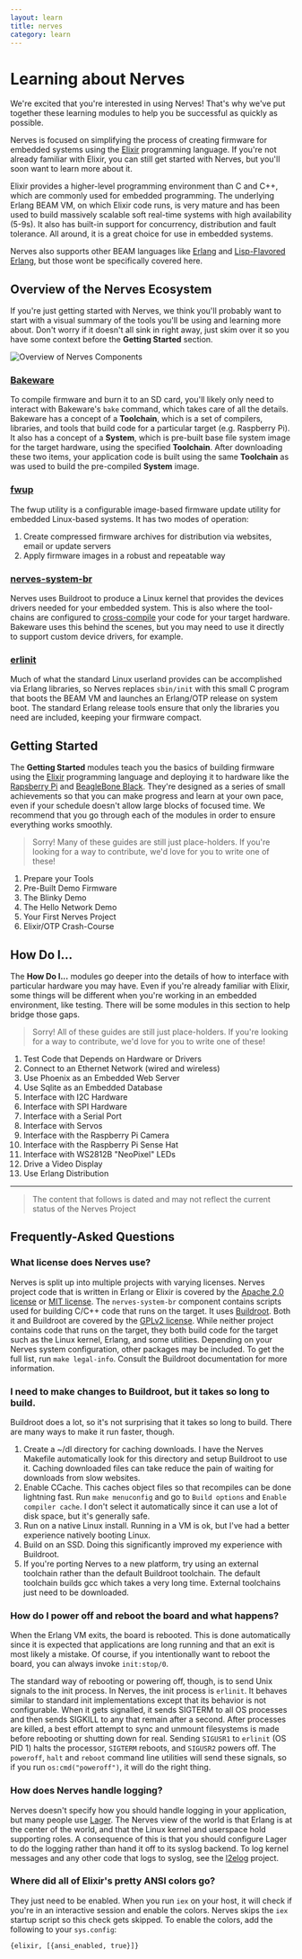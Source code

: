 ```yaml
---
layout: learn
title: nerves
category: learn
---
```


# Learning about Nerves

We're excited that you're interested in using Nerves!
That's why we've put together these learning modules to help you be successful as quickly as possible.

Nerves is focused on simplifying the process of creating firmware for embedded systems using the [Elixir](http://elixir-lang.org) programming language.
If you're not already familiar with Elixir, you can still get started with Nerves, but you'll soon want to learn more about it.

Elixir provides a higher-level programming environment than C and C++, which are commonly used for embedded programming.
The underlying Erlang BEAM VM, on which Elixir code runs, is very mature and has been used to build massively scalable soft real-time systems with high availability (5-9s).
It also has built-in support for concurrency, distribution and fault tolerance.
All around, it is a great choice for use in embedded systems.

Nerves also supports other BEAM languages like [Erlang](https://www.erlang.org/) and [Lisp-Flavored Erlang](http://lfe.io/), but those wont be specifically covered here.

## Overview of the Nerves Ecosystem

If you're just getting started with Nerves, we think you'll probably want to start with a visual summary of the tools you'll be using and learning more about.
Don't worry if it doesn't all sink in right away, just skim over it so you have some context before the **Getting Started** section.

![Overview of Nerves Components](/images/nerves_overview.png)

### [Bakeware](http://www.bakeware.io/)

To compile firmware and burn it to an SD card, you'll likely only need to interact with Bakeware's `bake` command, which takes care of all the details.
Bakeware has a concept of a **Toolchain**, which is a set of compilers, libraries, and tools that build code for a particular target (e.g. Raspberry Pi).
It also has a concept of a **System**, which is pre-built base file system image for the target hardware, using the specified **Toolchain**.
After downloading these two items, your application code is built using the same **Toolchain** as was used to build the pre-compiled **System** image.

### [fwup](https://github.com/fhunleth/fwup)

The fwup utility is a configurable image-based firmware update utility for embedded Linux-based systems.
It has two modes of operation:

  1. Create compressed firmware archives for distribution via websites, email or update servers
  2. Apply firmware images in a robust and repeatable way

### [nerves-system-br](https://github.com/nerves-project/nerves-system-br)

Nerves uses Buildroot to produce a Linux kernel that provides the devices drivers needed for your embedded system.
This is also where the tool-chains are configured to [cross-compile](https://en.wikipedia.org/wiki/Cross_compiler) your code for your target hardware.
Bakeware uses this behind the scenes, but you may need to use it directly to support custom device drivers, for example.

### [erlinit](https://github.com/nerves-project/erlinit)

Much of what the standard Linux userland provides can be accomplished via Erlang libraries, so Nerves replaces `sbin/init` with this small C program that boots the BEAM VM and launches an Erlang/OTP release on system boot.
The standard Erlang release tools ensure that only the libraries you need are included, keeping your firmware compact.

## Getting Started

The **Getting Started** modules teach you the basics of building firmware using the [Elixir](http://www.elixir-lang.org) programming language and deploying it to hardware like the [Rapsberry Pi](https://raspberrypi.org) and [BeagleBone Black](http://beagleboard.org/BLACK).
They're designed as a series of small achievements so that you can make progress and learn at your own pace, even if your schedule doesn't allow large blocks of focused time.
We recommend that you go through each of the modules in order to ensure everything works smoothly.

> Sorry! Many of these guides are still just place-holders.
> If you're looking for a way to contribute, we'd love for you to write one of these!

  1. Prepare your Tools
  1. Pre-Built Demo Firmware
  1. The Blinky Demo
  1. The Hello Network Demo
  1. Your First Nerves Project
  1. Elixir/OTP Crash-Course

## How Do I...

The **How Do I...** modules go deeper into the details of how to interface with particular hardware you may have.
Even if you're already familiar with Elixir, some things will be different when you're working in an embedded environment, like testing.
There will be some modules in this section to help bridge those gaps.

> Sorry! All of these guides are still just place-holders.
> If you're looking for a way to contribute, we'd love for you to write one of these!

  1. Test Code that Depends on Hardware or Drivers
  1. Connect to an Ethernet Network (wired and wireless)
  1. Use Phoenix as an Embedded Web Server
  1. Use Sqlite as an Embedded Database
  1. Interface with I2C Hardware
  1. Interface with SPI Hardware
  1. Interface with a Serial Port
  1. Interface with Servos
  1. Interface with the Raspberry Pi Camera
  1. Interface with the Raspberry Pi Sense Hat
  1. Interface with WS2812B "NeoPixel" LEDs
  1. Drive a Video Display
  1. Use Erlang Distribution

<hr/>

> The content that follows is dated and may not reflect the current status of the Nerves Project

## Frequently-Asked Questions

### What license does Nerves use?

Nerves is split up into multiple projects with varying licenses. Nerves project
code that is written in Erlang or Elixir is covered by the
[Apache 2.0 license](https://opensource.org/licenses/Apache-2.0) or [MIT
license](https://opensource.org/licenses/MIT). The `nerves-system-br` component
contains scripts used for building C/C++ code that runs on the target. It
uses [Buildroot](http://buildroot.net/). Both it and Buildroot are covered by
the [GPLv2 license](https://opensource.org/licenses/GPL-2.0). While neither
project contains code that runs on the target, they both build code for the
target such as the Linux kernel, Erlang, and some utilities. Depending on your
Nerves system configuration, other packages may be included. To get the full
list, run `make legal-info`. Consult the Buildroot documentation for more
information.

### I need to make changes to Buildroot, but it takes so long to build.

Buildroot does a lot, so it's not surprising that it takes so long to build.
There are many ways to make it run faster, though.

   1. Create a ~/dl directory for caching downloads. I have the Nerves Makefile
      automatically look for this directory and setup Buildroot to use it.
      Caching downloaded files can take reduce the pain of waiting for downloads
      from slow websites.
   2. Enable CCache. This caches object files so that recompiles can be done
      lightning fast. Run `make menuconfig` and go to `Build options` and
      `Enable compiler cache`. I don't select it automatically since it can use
      a lot of disk space, but it's generally safe.
   3. Run on a native Linux install. Running in a VM is ok, but I've had a
      better experience natively booting Linux.
   4. Build on an SSD. Doing this significantly improved my experience with
      Buildroot.
   5. If you're porting Nerves to a new platform, try using an external
      toolchain rather than the default Buildroot toolchain. The default
      toolchain builds gcc which takes a very long time. External toolchains
      just need to be downloaded.

### How do I power off and reboot the board and what happens?

When the Erlang VM exits, the board is rebooted. This is done automatically
since it is expected that applications are long running and that an exit is most
likely a mistake. Of course, if you intentionally want to reboot the board, you
can always invoke `init:stop/0`.

The standard way of rebooting or powering off, though, is to send Unix signals
to the init process. In Nerves, the init process is `erlinit`. It behaves
similar to standard init implementations except that its behavior is not
configurable. When it gets signalled, it sends SIGTERM to all OS processes and then
sends SIGKILL to any that remain after a second. After processes are killed, a
best effort attempt to sync and unmount filesystems is made before rebooting or
shutting down for real. Sending `SIGUSR1` to `erlinit` (OS PID 1) halts the processor,
`SIGTERM` reboots, and `SIGUSR2` powers off.  The `poweroff`, `halt` and
`reboot` command line utilities will send these signals, so if you run
`os:cmd("poweroff")`, it will do the right thing.

### How does Nerves handle logging?

Nerves doesn't specify how you should handle logging in your application, but
many people use [Lager](https://github.com/basho/lager). The Nerves view of the
world is that Erlang is at the center of the world, and that the Linux kernel
and userspace hold supporting roles. A consequence of this is that you should
configure Lager to do the logging rather than hand it off to its syslog backend.
To log kernel messages and any other code that logs to syslog, see the
[l2elog](https://github.com/fhunleth/l2elog) project.

### Where did all of Elixir's pretty ANSI colors go?

They just need to be enabled. When you run `iex` on your host, it will check if
you're in an interactive session and enable the colors. Nerves skips the `iex`
startup script so this check gets skipped. To enable the colors, add the
following to your `sys.config`:

    {elixir, [{ansi_enabled, true}]}

